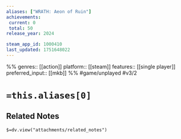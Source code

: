 ```yaml
---
aliases: ["WRATH: Aeon of Ruin"]
achievements:
 current: 0
 total: 50
release_year: 2024

steam_app_id: 1000410
last_updated: 1751648022
---
```

%%
genres:: [[action]]
platform:: [[steam]]
features:: [[single player]]
preferred_input:: [[mkb]]
%%
#game/unplayed
#v3/2

# `=this.aliases[0]`
## Related Notes
`$=dv.view("attachments/related_notes")`
